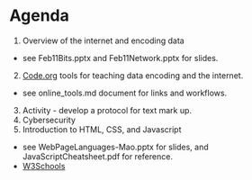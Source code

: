 Agenda
=======

1. Overview of the internet and encoding data
  - see Feb11Bits.pptx and Feb11Network.pptx for slides.
2. [Code.org](https://code.org/) tools for teaching data encoding and the internet.
  - see online_tools.md document for links and workflows.
3. Activity - develop a protocol for text mark up.
4. Cybersecurity
5. Introduction to HTML, CSS, and Javascript
  - see WebPageLanguages-Mao.pptx for slides, and JavaScriptCheatsheet.pdf for reference.
  - [W3Schools](http://www.w3schools.com/)
